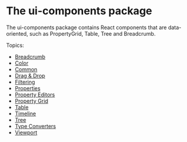 # The ui-components package

The ui-components package contains React components that are data-oriented, such as PropertyGrid, Table, Tree and Breadcrumb.

Topics:

* [Breadcrumb](./Breadcrumb.md)
* [Color](./Color.md)
* [Common](./Common.md)
* [Drag & Drop](./DragDrop.md)
* [Filtering](./Filtering.md)
* [Properties](./Properties.md)
* [Property Editors](./PropertyEditors.md)
* [Property Grid](./PropertyGrid.md)
* [Table](./Table.md)
* [Timeline](./Timeline.md)
* [Tree](./Tree.md)
* [Type Converters](./TypeConverters.md)
* [Viewport](./Viewport.md)
